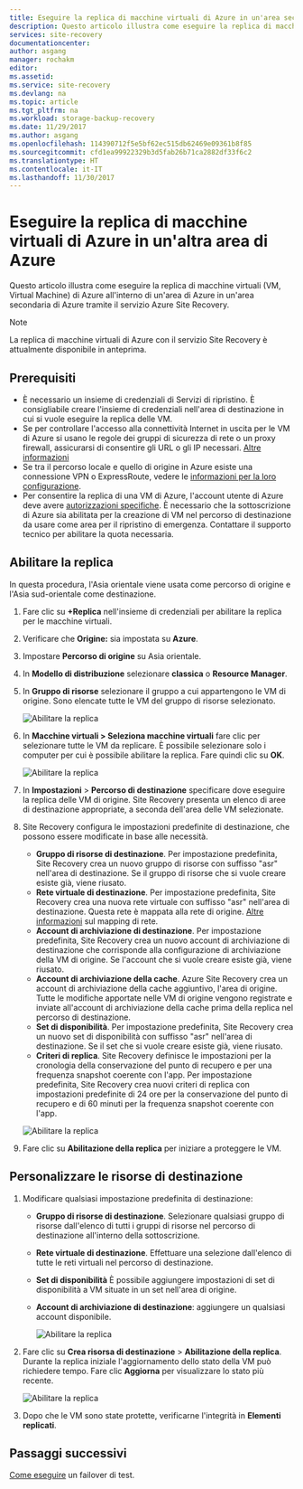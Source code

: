 ```yaml
---
title: Eseguire la replica di macchine virtuali di Azure in un'area secondaria con Azure Site Recovery | Microsoft Docs
description: Questo articolo illustra come eseguire la replica di macchine virtuali di Azure in esecuzione all'interno di un'area di Azure in un'altra area di Azure tramite il servizio Azure Site Recovery.
services: site-recovery
documentationcenter: 
author: asgang
manager: rochakm
editor: 
ms.assetid: 
ms.service: site-recovery
ms.devlang: na
ms.topic: article
ms.tgt_pltfrm: na
ms.workload: storage-backup-recovery
ms.date: 11/29/2017
ms.author: asgang
ms.openlocfilehash: 114390712f5e5bf62ec515db62469e09361b8f85
ms.sourcegitcommit: cfd1ea99922329b3d5fab26b71ca2882df33f6c2
ms.translationtype: HT
ms.contentlocale: it-IT
ms.lasthandoff: 11/30/2017
---
```

# <a name="replicate-azure-virtual-machines-to-another-azure-region"></a>Eseguire la replica di macchine virtuali di Azure in un'altra area di Azure


Questo articolo illustra come eseguire la replica di macchine virtuali (VM, Virtual Machine) di Azure all'interno di un'area di Azure in un'area secondaria di Azure tramite il servizio Azure Site Recovery.

>[!NOTE]
>
> La replica di macchine virtuali di Azure con il servizio Site Recovery è attualmente disponibile in anteprima.

## <a name="prerequisites"></a>Prerequisiti

* È necessario un insieme di credenziali di Servizi di ripristino. È consigliabile creare l'insieme di credenziali nell'area di destinazione in cui si vuole eseguire la replica delle VM.
* Se per controllare l'accesso alla connettività Internet in uscita per le VM di Azure si usano le regole dei gruppi di sicurezza di rete o un proxy firewall, assicurarsi di consentire gli URL o gli IP necessari. [Altre informazioni](./site-recovery-azure-to-azure-networking-guidance.md)
* Se tra il percorso locale e quello di origine in Azure esiste una connessione VPN o ExpressRoute, vedere le [informazioni per la loro configurazione](site-recovery-azure-to-azure-networking-guidance.md#guidelines-for-existing-azure-to-on-premises-expressroutevpn-configuration).
* Per consentire la replica di una VM di Azure, l'account utente di Azure deve avere [autorizzazioni specifiche](../site-recovery-role-based-linked-access-control.md#permissions-required-to-enable-replication-for-new-virtual-machines).
È necessario che la sottoscrizione di Azure sia abilitata per la creazione di VM nel percorso di destinazione da usare come area per il ripristino di emergenza. Contattare il supporto tecnico per abilitare la quota necessaria.

## <a name="enable-replication"></a>Abilitare la replica

In questa procedura, l'Asia orientale viene usata come percorso di origine e l'Asia sud-orientale come destinazione.

1. Fare clic su **+Replica** nell'insieme di credenziali per abilitare la replica per le macchine virtuali.
2. Verificare che **Origine:** sia impostata su **Azure**.
3. Impostare **Percorso di origine** su Asia orientale.
4. In **Modello di distribuzione** selezionare **classica** o **Resource Manager**.
5. In **Gruppo di risorse** selezionare il gruppo a cui appartengono le VM di origine. Sono elencate tutte le VM del gruppo di risorse selezionato.

    ![Abilitare la replica](./media/site-recovery-replicate-azure-to-azure/enabledrwizard1.png)

6. In **Macchine virtuali > Seleziona macchine virtuali** fare clic per selezionare tutte le VM da replicare. È possibile selezionare solo i computer per cui è possibile abilitare la replica. Fare quindi clic su **OK**.

    ![Abilitare la replica](./media/site-recovery-replicate-azure-to-azure/virtualmachine_selection.png)
    
7. In **Impostazioni** > **Percorso di destinazione** specificare dove eseguire la replica delle VM di origine. Site Recovery presenta un elenco di aree di destinazione appropriate, a seconda dell'area delle VM selezionate.
8. Site Recovery configura le impostazioni predefinite di destinazione, che possono essere modificate in base alle necessità.

    - **Gruppo di risorse di destinazione**. Per impostazione predefinita, Site Recovery crea un nuovo gruppo di risorse con suffisso "asr" nell'area di destinazione. Se il gruppo di risorse che si vuole creare esiste già, viene riusato.
    - **Rete virtuale di destinazione**. Per impostazione predefinita, Site Recovery crea una nuova rete virtuale con suffisso "asr" nell'area di destinazione. Questa rete è mappata alla rete di origine. [Altre informazioni](site-recovery-network-mapping-azure-to-azure.md) sul mapping di rete.
    - **Account di archiviazione di destinazione**. Per impostazione predefinita, Site Recovery crea un nuovo account di archiviazione di destinazione che corrisponde alla configurazione di archiviazione della VM di origine. Se l'account che si vuole creare esiste già, viene riusato.
    - **Account di archiviazione della cache**. Azure Site Recovery crea un account di archiviazione della cache aggiuntivo, l'area di origine. Tutte le modifiche apportate nelle VM di origine vengono registrate e inviate all'account di archiviazione della cache prima della replica nel percorso di destinazione.
    - **Set di disponibilità**. Per impostazione predefinita, Site Recovery crea un nuovo set di disponibilità con suffisso "asr" nell'area di destinazione. Se il set che si vuole creare esiste già, viene riusato.
    - **Criteri di replica**. Site Recovery definisce le impostazioni per la cronologia della conservazione del punto di recupero e per una frequenza snapshot coerente con l'app. Per impostazione predefinita, Site Recovery crea nuovi criteri di replica con impostazioni predefinite di 24 ore per la conservazione del punto di recupero e di 60 minuti per la frequenza snapshot coerente con l'app.

    ![Abilitare la replica](./media/site-recovery-replicate-azure-to-azure/enabledrwizard3.PNG)
9. Fare clic su **Abilitazione della replica** per iniziare a proteggere le VM.

## <a name="customize-target-resources"></a>Personalizzare le risorse di destinazione

1. Modificare qualsiasi impostazione predefinita di destinazione:

    - **Gruppo di risorse di destinazione**. Selezionare qualsiasi gruppo di risorse dall'elenco di tutti i gruppi di risorse nel percorso di destinazione all'interno della sottoscrizione.
    - **Rete virtuale di destinazione**. Effettuare una selezione dall'elenco di tutte le reti virtuali nel percorso di destinazione.
    - **Set di disponibilità** È possibile aggiungere impostazioni di set di disponibilità a VM situate in un set nell'area di origine.
    - **Account di archiviazione di destinazione**: aggiungere un qualsiasi account disponibile.

        ![Abilitare la replica](./media/site-recovery-replicate-azure-to-azure/customize.PNG)

2. Fare clic su **Crea risorsa di destinazione** > **Abilitazione della replica**. Durante la replica iniziale l'aggiornamento dello stato della VM può richiedere tempo. Fare clic **Aggiorna** per visualizzare lo stato più recente.

    ![Abilitare la replica](./media/site-recovery-replicate-azure-to-azure/replicateditems.PNG)
    
3. Dopo che le VM sono state protette, verificarne l'integrità in **Elementi replicati**.



## <a name="next-steps"></a>Passaggi successivi
[Come eseguire](../azure-to-azure-tutorial-dr-drill.md) un failover di test.

